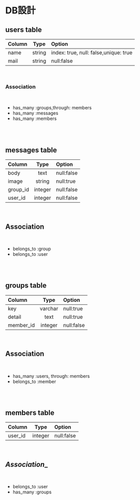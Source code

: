 # __DB設計__
## __users table__
|Column|Type|Option|
|:-|:-:|:-|
|name|string|index: true, null: false,unique: true|
|mail|string|null:false| 

<br />

### __Association__ 

<br />

* has_many :groups,through: members
* has_many :messages
* has_many :members 

<br />
<br />

## __messages table__
|Column|Type|Option|
|:-|:-:|:-|
|body|text|null:false|
|image|string|null:true|
|group_id|integer|null:false|
|user_id|integer|null:false| 

<br />

## __Association__

<br />

* belongs_to :group
* belongs_to :user 

<br />
<br />

## __groups table__
|Column|Type|Option|
|:-|:-:|:-|
|key|varchar|null:true|
|detail|text|null:true|
|member_id|integer|null:false| 

<br />

## __Association__ 

<br />

* has_many :users, through: members
* belongs_to :member 

<br />
<br />

## __members table__
|Column|Type|Option|
|:-|:-:|:-|
|user_id|integer|null:false| 

<br />

## _Association__ 

<br />

* belongs_to :user
* has_many :groups
